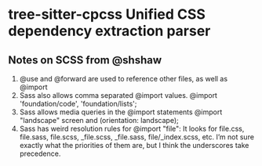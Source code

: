 # tree-sitter-cpcss Unified CSS dependency extraction parser

## Notes on SCSS from @shshaw

1. @use and @forward are used to reference other files, as well as @import
2. Sass also allows comma separated @import values. @import 'foundation/code', 'foundation/lists';
3. Sass allows media queries in the @import statements @import "landscape" screen and (orientation: landscape);
4. Sass has weird resolution rules for @import "file": It looks for file.css, file.sass, file.scss, \_file.scss, \_file.sass, file/\_index.scss, etc. I’m not sure exactly what the priorities of them are, but I think the underscores take precedence.
